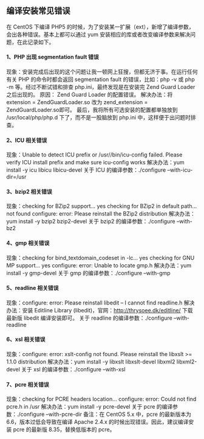 ## 编译安装常见错误 
在 CentOS 下编译 PHP5 的时候，为了安装某一扩展（ext），新增了编译参数，会出各种错误。基本上都可以通过 yum 安装相应的库或者改变编译参数来解决问题，在此记录如下。


#### 1、PHP 出现 segmentation fault 错误
现象：安装完成后出现的这个问题让我一顿网上狂搜，但都无济于事。在运行任何有关 PHP 的命令时都会返回 segmentation fault 的错误，比如：php -v 或 php -m 等。经过不断试错和排查 php.ini，最终发现是在安装完 Zend Guard Loader 之后出现的。
原因： Zend Guard Loader 的配置错误。
解决办法：将 extension = ZendGuardLoader.so 改为 zend_extension = ZendGuardLoader.so即可。
最后，我将所有可选安装的配置都单独放到 /usr/local/php/php.d 下了，而不是一股脑放到 php.ini 中，这样便于出问题时排查。

#### 2、ICU 相关错误
现象：Unable to detect ICU prefix or /usr//bin/icu-config failed. Please verify ICU install prefix and make sure icu-config works
解决办法：yum install -y icu libicu libicu-devel
关于 ICU 的编译参数：./configure –with-icu-dir=/usr

#### 3、bzip2 相关错误
现象：checking for BZip2 support… yes checking for BZip2 in default path… not found configure: error: Please reinstall the BZip2 distribution
解决办法：yum install -y bzip2 bzip2-devel
关于 bzip2 的编译参数：./configure –with-bz2

#### 4、gmp 相关错误
现象：checking for bind_textdomain_codeset in -lc… yes checking for GNU MP support… yes configure: error: Unable to locate gmp.h
解决办法：yum install -y gmp-devel
关于 gmp 的编译参数：./configure –with-gmp

#### 5、readline 相关错误
现象：configure: error: Please reinstall libedit – I cannot find readline.h
解决办法：安装 Editline Library (libedit)，官网：http://thrysoee.dk/editline/
下载最新版 libedit 编译安装即可。
关于 readline 的编译参数：./configure –with-readline

#### 6、xsl 相关错误
现象：configure: error: xslt-config not found. Please reinstall the libxslt >= 1.1.0 distribution
解决办法：yum install -y libxslt libxslt-devel libxml2 libxml2-devel
关于 xsl 的编译参数：./configure –with-xsl

#### 7、pcre 相关错误
现象：checking for PCRE headers location… configure: error: Could not find pcre.h in /usr
解决办法：yum install -y pcre-devel
关于 pcre 的编译参数：./configure –with-pcre-dir
备注：在 CentOS 5.x 中，pcre 的最新版本为 6.6，版本过低会导致在编译 Apache 2.4.x 的时候出现错误。因此，建议编译安装 pcre 的最新版 8.35，替换低版本的 pcre。
